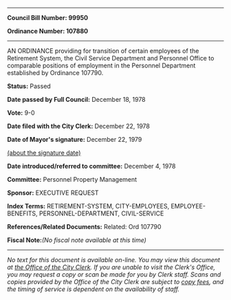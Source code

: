 

********

**Council Bill Number: 99950**
   
**Ordinance Number: 107880**
********

 AN ORDINANCE providing for transition of certain employees of the Retirement System, the Civil Service Department and Personnel Office to comparable positions of employment in the Personnel Department established by Ordinance 107790.

**Status:** Passed
   
**Date passed by Full Council:** December 18, 1978
   
**Vote:** 9-0
   
**Date filed with the City Clerk:** December 22, 1978
   
**Date of Mayor's signature:** December 22, 1979
   
[(about the signature date)](/~public/approvaldate.htm)
   
   
   
**Date introduced/referred to committee:** December 4, 1978
   
**Committee:** Personnel Property Management
   
**Sponsor:** EXECUTIVE REQUEST
   
   
**Index Terms:** RETIREMENT-SYSTEM, CITY-EMPLOYEES, EMPLOYEE-BENEFITS, PERSONNEL-DEPARTMENT, CIVIL-SERVICE

**References/Related Documents:** Related: Ord 107790

**Fiscal Note:**_(No fiscal note available at this time)_
********

_No text for this document is available on-line. You may view this document at [the Office of the City Clerk](http://www.seattle.gov/leg/clerk/contactUs.htm). If you are unable to visit the Clerk's Office, you may request a copy or scan be made for you by Clerk staff. Scans and copies provided by the Office of the City Clerk are subject to [copy fees](http://clerk.seattle.gov/~public/clerkfees.htm), and the timing of service is dependent on the availability of staff._


